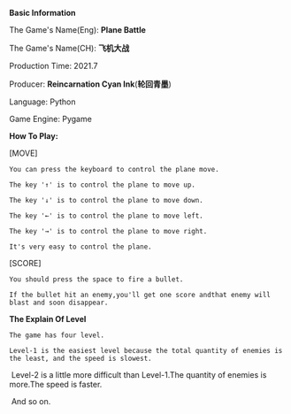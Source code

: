 **Basic Information**

The Game's Name(Eng): **Plane Battle**

The Game's Name(CH):  **飞机大战**

Production Time: 2021.7

Producer: **Reincarnation Cyan Ink**(**轮回青墨**)


Language: Python

Game Engine: Pygame

**How To Play:**

[MOVE]

    You can press the keyboard to control the plane move.
    
    The key '↑' is to control the plane to move up.
    
    The key '↓' is to control the plane to move down.
    
    The key '←' is to control the plane to move left.
    
    The key '→' is to control the plane to move right.
    
    It's very easy to control the plane.
    

[SCORE]

    You should press the space to fire a bullet.
    
    If the bullet hit an enemy,you'll get one score andthat enemy will blast and soon disappear.
    

**The Explain Of Level**

    The game has four level.
    
    Level-1 is the easiest level because the total quantity of enemies is the least, and the speed is slowest.
    

​    Level-2 is a little more difficult than Level-1.The quantity of enemies is more.The speed is faster.


​    And so on.

